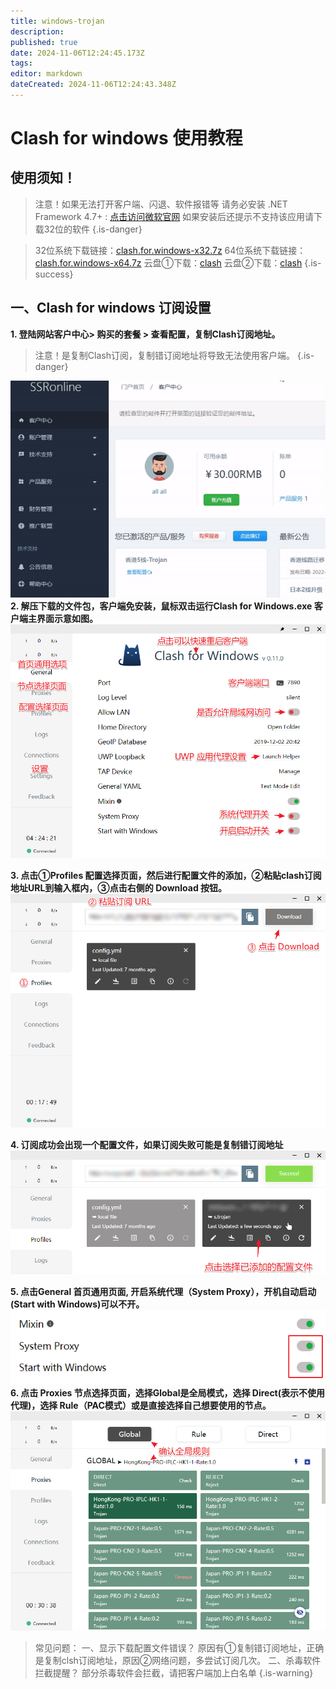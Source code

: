 ```yaml
---
title: windows-trojan
description: 
published: true
date: 2024-11-06T12:24:45.173Z
tags: 
editor: markdown
dateCreated: 2024-11-06T12:24:43.348Z
---
```


# Clash for windows 使用教程
## 使用须知！


>注意！如果无法打开客户端、闪退、软件报错等 
请务必安装 .NET Framework 4.7+ : [点击访问微软官网](https://dotnet.microsoft.com/download/dotnet-framework)
如果安装后还提示不支持该应用请下载32位的软件
{.is-danger}

> 32位系统下载链接：[clash.for.windows-x32.7z](/trojan/clash.for.windows-x32.7z)
64位系统下载链接：[clash.for.windows-x64.7z](/trojan/clash.for.windows-x64.7z)
云盘①下载：[clash](https://device.helpsme.org/s/dGjJHter23FDbwE)
云盘②下载：[clash](https://s1.helpsme.org/Clash.for.Windows-0.20.7-ia32-win.7z)
{.is-success}


## 一、Clash for windows 订阅设置
**1. 登陆网站客户中心> 购买的套餐 > 查看配置，复制Clash订阅地址。**
> 注意！是复制Clash订阅，复制错订阅地址将导致无法使用客户端。
{.is-danger}

![297.gif](/images/297.gif)
**2. 解压下载的文件包，客户端免安装，鼠标双击运行Clash for Windows.exe 客户端主界面示意如图。**
![windows5.png](/images/trojan-img/windows5.png)

**3. 点击①Profiles 配置选择页面，然后进行配置文件的添加，②粘贴clash订阅地址URL到输入框内，③点击右侧的 Download 按钮。**
![windows1.png](/images/trojan-img/windows1.png)

**4. 订阅成功会出现一个配置文件，如果订阅失败可能是复制错订阅地址**
![windows2.png](/images/trojan-img/windows2.png)

**5. 点击General 首页通用页面, 开启系统代理（System Proxy），开机自动启动(Start with Windows)可以不开。**
![windows3.png](/images/trojan-img/windows3.png)
**6. 点击 Proxies 节点选择页面，选择Global是全局模式，选择 Direct(表示不使用代理)，选择 Rule（PAC模式）或是直接选择自己想要使用的节点。**
![windows4.png](/images/trojan-img/windows4.png)


> 常见问题：
一、显示下载配置文件错误？
原因有①复制错订阅地址，正确是复制clsh订阅地址，原因②网络问题，多尝试订阅几次。
二、杀毒软件拦截提醒？
部分杀毒软件会拦截，请把客户端加上白名单
{.is-warning}


